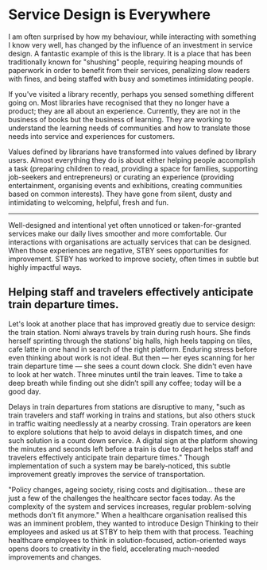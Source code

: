 # Service Design is Everywhere

I am often surprised by how my behaviour, while interacting with something I know very well, has changed by the influence of an investment in service design. A fantastic example of this is the library. It is a place that has been traditionally known for "shushing" people, requiring heaping mounds of paperwork in order to benefit from their services, penalizing slow readers with fines, and being staffed with busy and sometimes intimidating people.

If you've visited a library recently, perhaps you sensed something different going on. Most libraries have recognised that they no longer have a product; they are all about an experience. Currently, they are not in the business of books but the business of learning. They are working to understand the learning needs of communities and how to translate those needs into service and experiences for customers.

Values defined by librarians have transformed into values defined by library users. Almost everything they do is about either helping people accomplish a task (preparing children to read, providing a space for families, supporting job-seekers and entrepreneurs) or curating an experience (providing entertainment, organising events and exhibitions, creating communities based on common interests). They have gone from silent, dusty and intimidating to welcoming, helpful, fresh and fun.
___

Well-designed and intentional yet often unnoticed or taken-for-granted services make our daily lives smoother and more comfortable. Our interactions with organisations are actually services that can be designed. When those experiences are negative, STBY sees opportunities for improvement. STBY has worked to improve society, often times in subtle but highly impactful ways.

## Helping staff and travelers effectively anticipate train departure times.

Let's look at another place that has improved greatly due to service design: the train station. Nomi always travels by train during rush hours. She finds herself sprinting through the stations’ big halls, high heels tapping on tiles, cafe latte in one hand in search of the right platform. Enduring stress before even thinking about work is not ideal. But then — her eyes scanning for her train departure time — she sees a count down clock. She didn't even have to look at her watch. Three minutes until the train leaves. Time to take a deep breath while finding out she didn’t spill any coffee; today will be a good day.     

Delays in train departures from stations are disruptive to many, "such as train travelers and staff working in trains and stations, but also others stuck in traffic waiting needlessly at a nearby crossing. Train operators are keen to explore solutions that help to avoid delays in dispatch times, and one such solution is a count down service. A digital sign at the platform showing the minutes and seconds left before a train is due to depart helps staff and travelers effectively anticipate train departure times." Though implementation of such a system may be barely-noticed, this subtle improvement greatly improves the service of transportation.

"Policy changes, ageing society, rising costs and digitisation… these are just a few of the challenges the healthcare sector faces today. As the complexity of the system and services increases, regular problem-solving methods don’t fit anymore." When a healthcare organisation realised this was an imminent problem, they wanted to introduce Design Thinking to their employees and asked us at STBY to help them with that process. Teaching healthcare employees to think in solution-focused, action-oriented ways opens doors to creativity in the field, accelerating much-needed improvements and changes.
